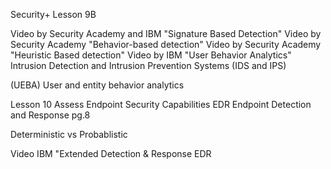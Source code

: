 Security+ Lesson 9B

Video by Security Academy and IBM "Signature Based Detection"
Video by Security Academy "Behavior-based detection"
Video by Security Academy "Heuristic Based detection"
Video by IBM "User Behavior Analytics"
Intrusion Detection and Intrusion Prevention Systems (IDS and IPS)

(UEBA) User and entity behavior analytics

Lesson 10 Assess Endpoint Security Capabilities
EDR Endpoint Detection and Response pg.8

Deterministic vs Probablistic

Video IBM "Extended Detection & Response EDR

